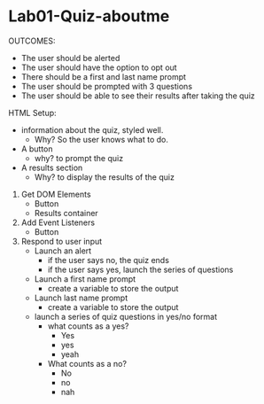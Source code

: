 # Lab01-Quiz-aboutme

OUTCOMES:
* The user should be alerted
* The user should have the option to opt out
* There should be a first and last name prompt
* The user should be prompted with 3 questions
* The user should be able to see their results after taking the quiz


HTML Setup:
* information about the quiz, styled well. 
    - Why? So the user knows what to do.
* A button
    - why? to prompt the quiz
* A results section
    - Why? to display the results of the quiz


1. Get DOM Elements
    - Button
    - Results container
2. Add Event Listeners
    - Button
3. Respond to user input 
    - Launch an alert
        - if the user says no, the quiz ends
        - if the user says yes, launch the series of questions
    - Launch a first name prompt
        - create a variable to store the output
    - Launch last name prompt
        - create a variable to store the output
    - launch a series of quiz questions in yes/no format
        - what counts as a yes?
            * Yes
            * yes
            * yeah
        - What counts as a no?
            * No
            * no
            * nah
            